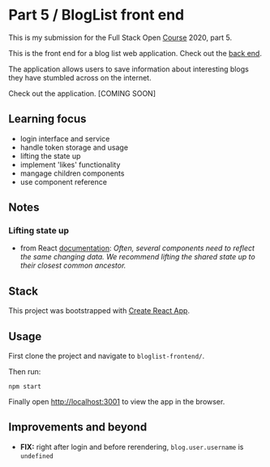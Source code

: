 # Part 5 / BlogList front end

This is my submission for the Full Stack Open [Course](https://fullstackopen.com/en) 2020, part 5.

This is the front end for a blog list web application. Check out the [back end](https://github.com/moryama171/fullstack2020-part4).

The application allows users to save information about interesting blogs they have stumbled across on the internet.

Check out the application. [COMING SOON]

## Learning focus

- login interface and service
- handle token storage and usage
- lifting the state up
- implement 'likes' functionality
- mangage children components
- use component reference

## Notes

### Lifting state up
- from React [documentation](https://reactjs.org/docs/lifting-state-up.html): *Often, several components need to reflect the same changing data. We recommend lifting the shared state up to their closest common ancestor.*

## Stack

This project was bootstrapped with [Create React App](https://github.com/facebook/create-react-app).

## Usage

First clone the project and navigate to ``bloglist-frontend/``.

Then run:

```
npm start
```

Finally open [http://localhost:3001](http://localhost:3001) to view the app in the browser.


## Improvements and beyond
- **FIX:** right after login and before rerendering, `blog.user.username` is `undefined`
